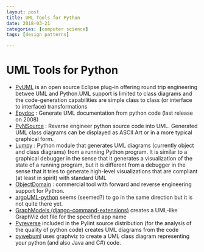 ```yaml
---
layout: post
title: UML Tools for Python
date: 2018-03-21
categories: [computer science]
tags: [design patterns]

---
```



# UML Tools for Python

* [PyUML](https://sourceforge.net/projects/eclipse-pyuml/) is an open source Eclipse plug-in offering round trip engineering betwee UML and Python.UML support is limited to class diagrams and the code-generation capabilities are simple class to class (or interface to interface) transformations
* [Epydoc](http://epydoc.sourceforge.net/) : Generate UML documentation from python code (last release on 2008)
* [PyNSource](http://www.andypatterns.com/index.php/products/pynsource/) : Reverse engineer python source code into UML. Generated UML class diagrams can be displayed as ASCII Art or in a more typical graphical form.
* [Lumpy](http://www.greenteapress.com/thinkpython/swampy/lumpy.html) : Python module that generates UML diagrams (currently object and class diagrams) from a running Python program. It is similar to a graphical debugger in the sense that it generates a visualization of the state of a running program, but it is different from a debugger in the sense that it tries to generate high-level visualizations that are compliant (at least in spirit) with standard UML
* [ObjectDomain](http://www.objectdomain.com/products/od-features) : commercial tool with forward and reverse engineering support for Python.
* [argoUML-python](http://argouml-python.tigris.org/) seems (seemed?) to go in the same direction but it is not quite there yet.
* [GraphModels (django-command-extensions)](https://code.google.com/p/django-command-extensions/wiki/GraphModels) creates a UML-like GraphViz dot file for the specified app name
* [Pyreverse](https://www.logilab.org/project/pylint) included in the Pylint source distribution (for the analysis of the quality of python code) creates UML diagrams from the code
* [pywebuml](https://bitbucket.org/tzulberti/pywebuml) uses graphviz to create a UML class diagram representing your python (and also Java and C#) code.
